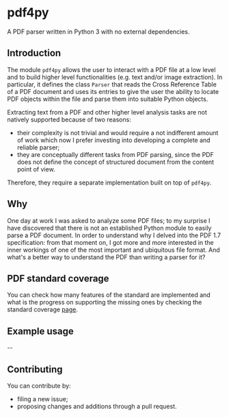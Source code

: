 # pdf4py

A PDF parser written in Python 3 with no external dependencies.

## Introduction

The module `pdf4py` allows the user to interact with a PDF file at a low level and to build higher
level functionalities (e.g. text and/or image extraction). In particular, it defines the class
`Parser` that reads the Cross Reference Table of a PDF document and uses its entries to give the
user the ability to locate PDF objects within the file and parse them into suitable Python objects.

Extracting text from a PDF and other higher level analysis tasks are not natively supported because
of two reasons:

- their complexity is not trivial and would require a not indifferent amount of work which now I prefer
investing into developing a complete and reliable parser;
- they are conceptually different tasks from PDF parsing, since the PDF does not define the concept of
structured document from the content point of view.

Therefore, they require a separate implementation built on top of `pdf4py`.

## Why

One day at work I was asked to analyze some PDF files; to my surprise I have discovered that
there is not an established Python module to easily parse a PDF document. In order to understand
why I delved into the PDF 1.7 specification: from that moment on, I got more and more interested
in the inner workings of one of the most important and ubiquitous file format. And what's
a better way to understand the PDF than writing a parser for it?

## PDF standard coverage

You can check how many features of the standard are implemented and what is the progress on
supporting the missing ones by checking the standard coverage [page](StandardCoverage.md).

## Example usage

--

## Contributing

You can contribute by:

- filing a new issue;
- proposing changes and additions through a pull request.
